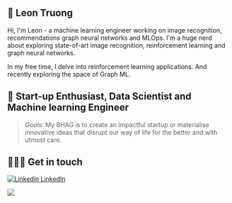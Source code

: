 ## 🦁 Leon Truong

Hi, I'm Leon - a machine learning engineer working on image recognition, recommendations graph neural networks and MLOps. I'm a huge nerd about exploring state-of-art image recognition, reinforcement learning and graph neural networks.

In my free time, I delve into reinforcement learning applications. And recently exploring the space of Graph ML.

## 🧠 Start-up Enthusiast, Data Scientist and Machine learning Engineer
> *Goals*: My BHAG is to create an impactful startup or materialise innovative ideas that disrupt our way of life for the better and with utmost care.

## 👨🏻‍💻 Get in touch
[![Linkedin](https://i.stack.imgur.com/gVE0j.png) LinkedIn](https://www.linkedin.com/in/leon-truong-16845840/)

![](https://komarev.com/ghpvc/?username=ljtruong&color=blue&label=Brains+uploaded+(profile+views))
